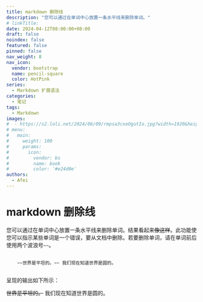 ```yaml
---
title: markdown 删除线
description: "您可以通过在单词中心放置一条水平线来删除单词。"
# linkTitle:
date: 2024-04-12T08:00:00+08:00
draft: false
noindex: false
featured: false
pinned: false
nav_weight: 8
nav_icon:
  vendor: bootstrap
  name: pencil-square
  color: HotPink
series:
  - Markdown 扩展语法
categories:
  - 笔记
tags:
  - Markdown
images:
#  - https://s2.loli.net/2024/06/09/rmpsa3cxeOgutIo.jpg?width=1920&height=1440
# menu:
#   main:
#     weight: 100
#     params:
#       icon:
#         vendor: bs
#         name: book
#         color: '#e24d0e'
authors:
  - Afei
---
```


# markdown 删除线
您可以通过在单词中心放置一条水平线来删除单词。结果看起来~~像这样~~。此功能使您可以指示某些单词是一个错误，要从文档中删除。若要删除单词，请在单词前后使用两个波浪号`~~`。

```

	~~世界是平坦的。~~ 我们现在知道世界是圆的。


```

呈现的输出如下所示：

~~世界是平坦的。~~ 我们现在知道世界是圆的。
